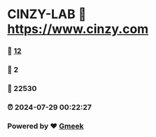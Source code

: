 # CINZY-LAB :link: https://www.cinzy.com 
### :page_facing_up: [12](https://www.cinzy.com/tag.html) 
### :speech_balloon: 2 
### :hibiscus: 22530 
### :alarm_clock: 2024-07-29 00:22:27 
### Powered by :heart: [Gmeek](https://github.com/Meekdai/Gmeek)
